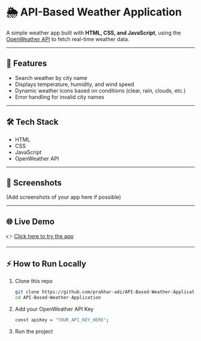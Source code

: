 # 🌦️ API-Based Weather Application

A simple weather app built with **HTML, CSS, and JavaScript**, using the [OpenWeather API](https://openweathermap.org/api) to fetch real-time weather data.

---

## 🚀 Features
- Search weather by city name
- Displays temperature, humidity, and wind speed
- Dynamic weather icons based on conditions (clear, rain, clouds, etc.)
- Error handling for invalid city names

---

## 🛠️ Tech Stack
- HTML
- CSS
- JavaScript
- OpenWeather API

---

## 📸 Screenshots
(Add screenshots of your app here if possible)

---

## 🌐 Live Demo
👉 [Click here to try the app](https://prakhar-adi.github.io/API-Based-Weather-Application/)

---

## ⚡ How to Run Locally
1. Clone this repo  
   ```bash
   git clone https://github.com/prakhar-adi/API-Based-Weather-Application.git
   cd API-Based-Weather-Application
2. Add your OpenWeather API Key
   ```bash
   const apiKey = "YOUR_API_KEY_HERE";
3. Run the project


